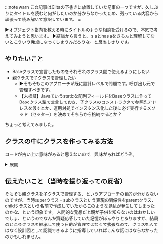 :::note warn
この記事はQiitaの下書きに放置していた記事の一つですが、久しぶりにタイトルを読むと何がしたいのか分からなかったため、残っている内容から頑張って読み解いて意訳しています。
:::

▶️オブジェクト指向を教える時にタイトルのような相談を受けるので、本気で考えてみようと思います。
▶️結論から言うと、is aとhas aをきちんと理解してないとこういう発想になってしまうんだろうな、と反省しきりです。

## やりたいこと
- Baseクラスで宣言したものをそれぞれのクラス間で使えるようにしたい
- 親クラスで子クラスを管理したい
  - ▶️そもそもこのアプローチが既に設計レベルで問題です。呼び出し元で管理すべきです。
  - 【未検証】Javaでいうstaticな配列フィールドをBaseクラスに作ってBaseクラス型で宣言しておき、子クラスのコンストラクタで参照先アドレスを渡すとか、運用対処でインスタンス化した後に必ず実行するメソッド（セッター）を決めてそちらから格納するとか？

ちょっと考えてみました。

## クラスの中にクラスを作ってみる方法
コードが古い上に意味があると思えないので、興味があればどうぞ。

<details>
<summary>展開</summary>

今回はPython2系で。

``` inbound_class.py
class Base:
  def __init__(self, arg):
    self.arg = arg
    self.hoge = self.Hoge(arg)
    self.fuga = self.Fuga(arg)

  def print_classname(self, string)
    print self.arg, string

  class Hoge:
    __hoge_var = 'hoge'
    def __init__(self, arg):
      self.arg = arg
    def print_classname(self)
      print self.arg + __hoge_var

  class Fuga:
    __fuga_tuple = ['fuga']
    def __init__(self, arg):
      self.arg = arg
    def print_classname(self)
      print self.arg + __fuga_tuple[0]

print Base('test').hoge.print_classname()

### クラスを継承する方法

``` inheritance.py
class Base:
  def __init__(self, arg):
    self.arg = arg
    self.hoge = self.Hoge(arg)
    self.fuga = self.Fuga(arg)

class Hoge(Base):
  __hoge_var = 'hoge'
  def __init__(self, arg):
    self.arg = arg
  def print_classname(self)
    super().print_classname(self.arg + __hoge_var)

class Fuga(Base):
  __fuga_tuple = ['fuga']
  def __init__(self, arg):
    super().__init__(arg)
  def print_classname(self):
    super().print_classname(self.arg + __fuga_tuple[0])

print Base('test').hoge.print_classname()
```

## 課題
なんとなくやりたい事が伝わればいいんですが、要は同じ要素をそれぞれの子クラスに入れるんじゃなくて、親クラスに入れて子クラスからもそれぞれに呼べるようにしたい、と。
そういう話なんですが、こういう事をやる場合はdefだと上位の階層に変数を定義するとか、classだとselfとかが使えますね。

とはいうものの、上記コードはエラーになります。
正直、この辺り（やりたい事は上記、ただし実装をどうすれば良いか、よく分からなかっていない）でいつもdefをネストして作っています。
defのネストも好きじゃないのでやりたくないんですが、こちらの方が直感的というか、とりあえず動くものが出来るんで扱いやすいんですよね。
このコードもclassをdefに変えてメソッドのselfを消したら期待した通りに動くものになります。
defでネストしまくればやりたい事は実現できていますが、あまりにもスマートからかけ離れていることと、見やすくするためだけにdefを使っている面があるので、あんまり良い使い方・作り方ではありません。

</details>

## 伝えたいこと（当時を振り返っての反省）
そもそも親クラスを子クラスで管理する、というアプローチの目的が分からないのですが、当時superクラス・subクラスという表現の関係性をparentクラス、childクラスという名前で作成していたからこのような混乱が発生してしまったのかな、という印象です。
人間的な発想だと親が子供を知らないのはおかしいでしょ、というのでなんか質疑応答していた記憶がぼんやりとありますが、結局のところクラスを継承して使う目的が管理ではなくて拡張なので、クラスを人ではなく設計図として認識できるように指導していればこんな話にはならなかったのかもしれません。

